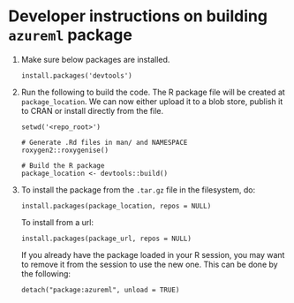 # Developer instructions on building `azureml` package
1. Make sure below packages are installed.
    ```
    install.packages('devtools')
    ```
2. Run the following to build the code. The R package file will be created at `package_location`. We can now either upload it to a blob store, publish it to CRAN or install directly from the file.
   ```
   setwd('<repo_root>')
   
   # Generate .Rd files in man/ and NAMESPACE
   roxygen2::roxygenise()

   # Build the R package
   package_location <- devtools::build()
   ```
3. To install the package from the `.tar.gz` file in the filesystem, do:
   ```
   install.packages(package_location, repos = NULL)
   ```
   To install from a url:
   ```
   install.packages(package_url, repos = NULL)
   ```

   If you already have the package loaded in your R session, you may want to
   remove it from the session to use the new one. This can be done by the
   following:
   ```
   detach("package:azureml", unload = TRUE)
    ```
